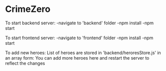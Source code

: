 # CrimeZero

To start backend server:
-navigate to 'backend' folder
-npm install
-npm start

To start frontend server:
-navigate to 'frontend' folder
-npm install
-npm start

To add new heroes:
List of heroes are stored in 'backend/heroresStore.js' in an array form: You can add more heroes here
and restart the server to reflect the changes

